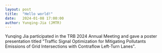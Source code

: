 ```yaml
---
layout: post
title:  "Hello world!"
date:   2024-01-08 17:00:00
author: Yunqing-Jia (JMTR)
---
```

Yunqing Jia participated in the TRB 2024 Annual Meeting and gave a poster presentation titled "Traffic Signal Optimization for Mitigating Pollutants Emissions of Grid Intersections with Contraflow Left-Turn Lanes".
